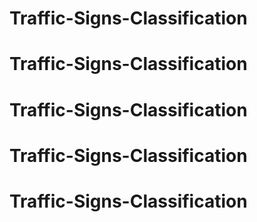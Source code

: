 # Traffic-Signs-Classification
# Traffic-Signs-Classification
# Traffic-Signs-Classification
# Traffic-Signs-Classification
# Traffic-Signs-Classification
